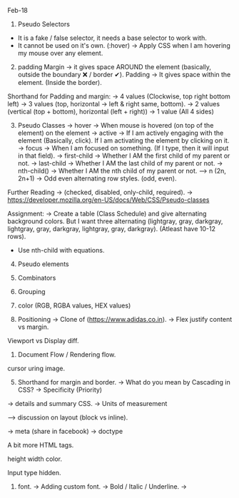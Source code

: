 Feb-18

1. Pseudo Selectors
- It is a fake / false selector, it needs a base selector to work with.
- It cannot be used on it's own.
(:hover) -> Apply CSS when I am hovering my mouse over any element.

2. padding
Margin -> it gives space AROUND the element (basically, outside the boundary ❌ / border ✔).
Padding -> It gives space within the element. (Inside the border).

Shorthand for Padding and margin:
-> 4 values (Clockwise, top right bottom left)
-> 3 values (top, horizontal -> left & right same, bottom).
-> 2 values (vertical (top + bottom), horizontal (left + right))
-> 1 value (All 4 sides)

3. Pseudo Classes
-> hover -> When mouse is hovered (on top of the element) on the element
-> active -> If I am actively engaging with the element (Basically, click). If I am activating the element by clicking on it.
-> focus -> When I am focused on something. (If I type, then it will input in that field).
-> first-child -> Whether I AM the first child of my parent or not.
-> last-child -> Whether I AM the last child of my parent or not.
-> nth-child() -> Whether I AM the nth child of my parent or not.
--> n (2n, 2n+1) -> Odd even alternating row styles. (odd, even).

Further Reading ->
(checked, disabled, only-child, required).
-> https://developer.mozilla.org/en-US/docs/Web/CSS/Pseudo-classes

Assignment:
-> Create a table (Class Schedule) and give alternating background colors. But I want three alternating (lightgray, gray, darkgray, lightgray, gray, darkgray, lightgray, gray, darkgray). (Atleast have 10-12 rows).
* Use nth-child with equations.

4. Pseudo elements

2. Combinators
3. Grouping
4. color (RGB, RGBA values, HEX values)
5. Positioning
-> Clone of (https://www.adidas.co.in).
-> Flex justify content vs margin.


Viewport vs Display diff.

1. Document Flow / Rendering flow.

cursor uring image.

5. Shorthand for margin and border.
-> What do you mean by Cascading in CSS?
-> Specificity (Priority)


-> details and summary
CSS.
-> Units of measurement

--> discussion on layout (block vs inline).


-> meta (share in facebook)
-> doctype


A bit more HTML tags.


height width color.


Input type hidden.


1. font.
-> Adding custom font.
-> Bold / Italic / Underline.
-> 